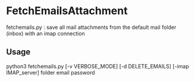 # FetchEmailsAttachment
fetchemails.py : save all mail attachments from the default mail folder (inbox) with an imap connection

## Usage
python3 fetchemails.py [-v VERBOSE_MODE] [-d DELETE_EMAILS] [-imap IMAP_server] folder email password
